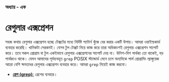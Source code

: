 ### অধ্যায় - এক ###
# রেগুলার এক্সপ্রেশন

সহজ কথায় রেগুলার এক্সপ্রেশন হচ্ছে টেক্সটের মধ্যে নির্দিষ্ট প্যাটার্ন খুঁজে বের করার একটি উপায়। আমরা ওয়াইল্ডকার্ড ব্যবহার করেছি। খানিকটা সেরকমই। যেসব টুল টেক্সট নিয়ে কাজ করে তারা অধিকাংশই রেগুলার এক্সপ্রেশন সাপোর্ট করে। তবে সকল প্রোগ্রাম বা টুল একইভাবে রেগুলার এক্সপ্রেশনের সাপোর্ট দেয় না। উনিশ-বিশ পার্থক্য তো থাকেই, বড় পার্থক্যও থাকে। যেমন আমাদের পূর্বব্যবহৃত `grep` POSIX স্ট্যান্ডার্ড মেনে চলে অন্যদিকে পার্ল প্রোগ্রামিং ল্যাঙ্গুয়েজ আরো বেশি ক্ষমতাধর রেগুলার এক্সপ্রেশন ব্যবহার করে। আমরা `grep` নিয়েই কাজ করবো।

*  [**গ্রেপ (grep)**:](4.1.1.grep.md) গ্রেপের ব্যবহার।